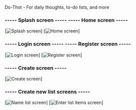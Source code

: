 Do-Thot - For daily thoughts, to-do lists, and more

### ----- Splash screen -----          ----- Home screen -----

[![Splash screen](https://i.imgur.com/zI3ZRVp.png)]
[![Home screen](https://i.imgur.com/eBInc7M.png)]

### ----- Login screen -----         ----- Register screen -----

[![Login screen](https://i.imgur.com/O7qWSiJ.png)]
[![Register screen](https://i.imgur.com/un4MpY8.png)]


### ----- Create screen -----

[![Create screen](https://i.imgur.com/XWvqtMP.png)]

### ----- Create new list screens -----

[![Name list screen](https://i.imgur.com/LYxyTSb.png)]
[![Enter list items screen](https://i.imgur.com/kP7LHOC.png)]
